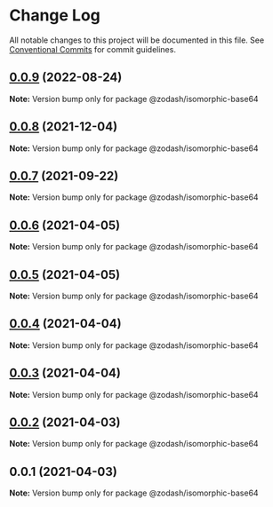 # Change Log

All notable changes to this project will be documented in this file.
See [Conventional Commits](https://conventionalcommits.org) for commit guidelines.

## [0.0.9](https://github.com/zcorky/zodash/compare/@zodash/isomorphic-base64@0.0.8...@zodash/isomorphic-base64@0.0.9) (2022-08-24)

**Note:** Version bump only for package @zodash/isomorphic-base64





## [0.0.8](https://github.com/zcorky/zodash/compare/@zodash/isomorphic-base64@0.0.7...@zodash/isomorphic-base64@0.0.8) (2021-12-04)

**Note:** Version bump only for package @zodash/isomorphic-base64





## [0.0.7](https://github.com/zcorky/zodash/compare/@zodash/isomorphic-base64@0.0.6...@zodash/isomorphic-base64@0.0.7) (2021-09-22)

**Note:** Version bump only for package @zodash/isomorphic-base64





## [0.0.6](https://github.com/zcorky/zodash/compare/@zodash/isomorphic-base64@0.0.5...@zodash/isomorphic-base64@0.0.6) (2021-04-05)

**Note:** Version bump only for package @zodash/isomorphic-base64





## [0.0.5](https://github.com/zcorky/zodash/compare/@zodash/isomorphic-base64@0.0.4...@zodash/isomorphic-base64@0.0.5) (2021-04-05)

**Note:** Version bump only for package @zodash/isomorphic-base64





## [0.0.4](https://github.com/zcorky/zodash/compare/@zodash/isomorphic-base64@0.0.3...@zodash/isomorphic-base64@0.0.4) (2021-04-04)

**Note:** Version bump only for package @zodash/isomorphic-base64





## [0.0.3](https://github.com/zcorky/zodash/compare/@zodash/isomorphic-base64@0.0.2...@zodash/isomorphic-base64@0.0.3) (2021-04-04)

**Note:** Version bump only for package @zodash/isomorphic-base64





## [0.0.2](https://github.com/zcorky/zodash/compare/@zodash/isomorphic-base64@0.0.1...@zodash/isomorphic-base64@0.0.2) (2021-04-03)

**Note:** Version bump only for package @zodash/isomorphic-base64





## 0.0.1 (2021-04-03)

**Note:** Version bump only for package @zodash/isomorphic-base64
